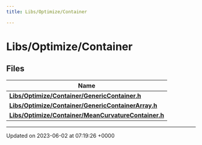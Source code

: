 ```yaml
---
title: Libs/Optimize/Container

---
```


# Libs/Optimize/Container



## Files

| Name           |
| -------------- |
| **[Libs/Optimize/Container/GenericContainer.h](../Files/GenericContainer_8h.md#file-genericcontainer.h)**  |
| **[Libs/Optimize/Container/GenericContainerArray.h](../Files/GenericContainerArray_8h.md#file-genericcontainerarray.h)**  |
| **[Libs/Optimize/Container/MeanCurvatureContainer.h](../Files/MeanCurvatureContainer_8h.md#file-meancurvaturecontainer.h)**  |






-------------------------------

Updated on 2023-06-02 at 07:19:26 +0000
